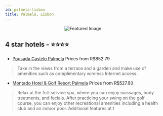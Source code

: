 ```yaml
---
id: palmela-lisbon
title: Palmela, Lisbon
---
```


<center><img src="https://i.travelapi.com/hotels/2000000/1140000/1135600/1135593/a9eadb0a_z.jpg" alt="Featured Image" /></center>


##  4 star hotels - ⭐️⭐️⭐️⭐️

-    [Pousada Castelo Palmela](https://us.hurb.com/hotels/palmela/pousada-castelo-palmela-JNP-JP053834?cmp=18055) Prices from R$852.79
   > Take in the views from a terrace and a garden and make use of amenities such as complimentary wireless Internet access.
-    [Montado Hotel & Golf Resort Palmela](https://us.hurb.com/hotels/palmela/montado-hotel-golf-resort-palmela-JNP-JP144877?cmp=18055) Prices from R$527.63
   > Relax at the full-service spa, where you can enjoy massages, body treatments, and facials. After practicing your swing on the golf course, you can enjoy other recreational amenities including a health club and an indoor pool. Additional features at t
